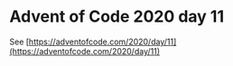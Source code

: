 # Advent of Code 2020 day 11

See [https://adventofcode.com/2020/day/11](https://adventofcode.com/2020/day/11)
